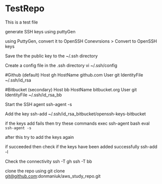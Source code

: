 # TestRepo
This is a test file

generate SSH keys using puttyGen

using PuttyGen, convert it to OpenSSH 
Conevrsions > Convert to OpenSSH keys

Save the the public key to the ~/.ssh directory

Create a config file in the .ssh directory
vi ~/.ssh/config

#Github (default)
  Host gh
  HostName github.com
  User git
  IdentityFile ~/.ssh/id_rsa

#Bitbucket (secondary)
  Host bb
  HostName bitbucket.org
  User git
  IdentityFile ~/.ssh/id_rsa_bb

Start the SSH agent
ssh-agent -s

Add the key
ssh-add ~/.ssh/id_rsa_bitbucket/openssh-keys-bitbucket

if the keys add fails then try these commands
exec ssh-agent bash
eval `ssh-agent -s`

after this try to add the keys again

if succeeded then check if the keys have been added successfully
ssh-add -l

Check the connectivity 
ssh -T gh
ssh -T bb

clone the repo using
git clone git@github.com:donmaniuk/aws_study_repo.git



